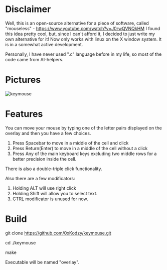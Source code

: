 # Disclaimer
Well, this is an open-source alternative for a piece of software, called "mouseless" - https://www.youtube.com/watch?v=J0rwQVNQkHM
I found this idea pretty cool, but, since I can't afford it, I decided to just write my own alternative for it!
Now only works with linux on the X window system.
It is in a somewhat active development.

Personally, I have never used ".c" language before in my life, so most of the code came from AI-helpers.

# Pictures
![keymouse](https://github.com/user-attachments/assets/4346a612-cee6-42c6-9b94-5998d121ba7b)

# Features
You can move your mouse by typing one of the letter pairs displayed on the overlay and then you have a few choices.
1) Press Spacebar to move in a middle of the cell and click
2) Press Return(Enter) to move in a middle of the cell without a click
3) Press Any of the main keyboard keys excluding two middle rows for a better precision inside the cell.

There is also a double-triple click functionality.

Also there are a few modificators:
1) Holding ALT will use right click
2) Holding Shift will allow you to select text.
3) CTRL modificator is unused for now.

# Build
git clone https://github.com/0xKodzy/keymouse.git

cd ./keymouse

make

Executable will be named "overlay".
